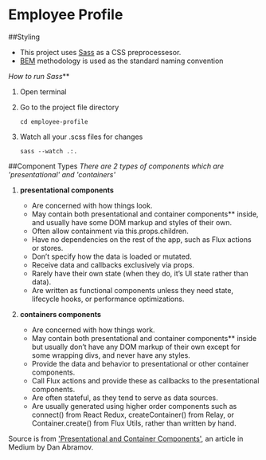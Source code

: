 # Employee Profile

##Styling
* This project uses [Sass](http://sass-lang.com/) as a CSS preprocessesor.
* [BEM](http://getbem.com/) methodology is used as the standard naming convention

_How to run Sass_**

1. Open terminal
2. Go to the project file directory 

	```
	cd employee-profile
	```
3. Watch all your .scss files for changes

	```
	sass --watch .:.
	```


##Component Types
*There are 2 types of components which are 'presentational' and 'containers'*

1. **presentational components**
	* Are concerned with how things look.
	* May contain both presentational and container components** inside, and usually have some DOM markup and styles of their own.
	* Often allow containment via this.props.children.
	* Have no dependencies on the rest of the app, such as Flux actions or stores.
	* Don’t specify how the data is loaded or mutated.
	* Receive data and callbacks exclusively via props.
	* Rarely have their own state (when they do, it’s UI state rather than data).
	* Are written as functional components unless they need state, lifecycle hooks, or performance optimizations.

2. **containers components**
	* Are concerned with how things work.
	* May contain both presentational and container components** inside but usually don’t have any DOM markup of their own except for some wrapping divs, and never have any styles.
	* Provide the data and behavior to presentational or other container components.
	* Call Flux actions and provide these as callbacks to the presentational components.
	* Are often stateful, as they tend to serve as data sources.
	* Are usually generated using higher order components such as connect() from React Redux, createContainer() from Relay, or Container.create() from Flux Utils, rather than written by hand.

Source is from ['Presentational and Container Components'](https://medium.com/@dan_abramov/smart-and-dumb-components-7ca2f9a7c7d0#.3j6kjwvgv), an article in Medium by Dan Abramov.
